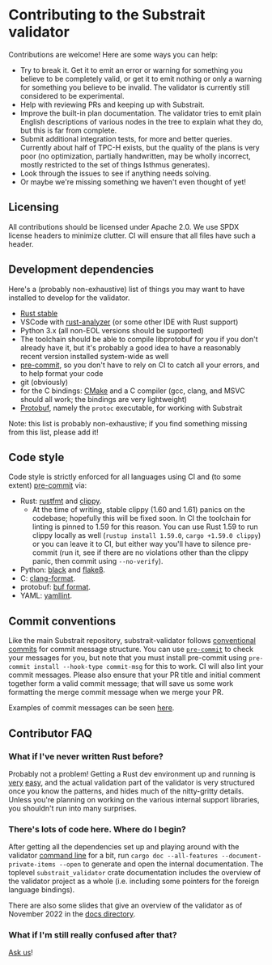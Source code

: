 # Contributing to the Substrait validator

Contributions are welcome! Here are some ways you can help:

 - Try to break it. Get it to emit an error or warning for something you believe to be completely valid, or get it to emit nothing or only a warning for something you believe to be invalid. The validator is currently still considered to be experimental.
 - Help with reviewing PRs and keeping up with Substrait.
 - Improve the built-in plan documentation. The validator tries to emit plain English descriptions of various nodes in the tree to explain what they do, but this is far from complete.
 - Submit additional integration tests, for more and better queries. Currently about half of TPC-H exists, but the quality of the plans is very poor (no optimization, partially handwritten, may be wholly incorrect, mostly restricted to the set of things Isthmus generates).
 - Look through the issues to see if anything needs solving.
 - Or maybe we're missing something we haven't even thought of yet!

## Licensing

All contributions should be licensed under Apache 2.0. We use SPDX license headers to minimize clutter. CI will ensure that all files have such a header.

## Development dependencies

Here's a (probably non-exhaustive) list of things you may want to have installed to develop for the validator.

 - [Rust stable](https://rustup.rs/)
 - VSCode with [rust-analyzer](https://rust-analyzer.github.io/) (or some other IDE with Rust support)
 - Python 3.x (all non-EOL versions should be supported)
 - The toolchain should be able to compile libprotobuf for you if you don't already have it, but it's probably a good idea to have a reasonably recent version installed system-wide as well
 - [pre-commit](https://pre-commit.com/), so you don't have to rely on CI to catch all your errors, and to help format your code
 - git (obviously)
 - for the C bindings: [CMake](https://cmake.org/) and a C compiler (gcc, clang, and MSVC should all work; the bindings are very lightweight)
 - [Protobuf](https://protobuf.dev/overview/), namely the `protoc` executable, for working with Substrait

Note: this list is probably non-exhaustive; if you find something missing from this list, please add it!

## Code style

Code style is strictly enforced for all languages using CI and (to some extent) [pre-commit](https://pre-commit.com/) via:

 - Rust: [rustfmt](https://github.com/rust-lang/rustfmt) and [clippy](https://github.com/rust-lang/rust-clippy).
    - At the time of writing, stable clippy (1.60 and 1.61) panics on the codebase; hopefully this will be fixed soon. In CI the toolchain for linting is pinned to 1.59 for this reason. You can use Rust 1.59 to run clippy locally as well (`rustup install 1.59.0`, `cargo +1.59.0 clippy`) or you can leave it to CI, but either way you'll have to silence pre-commit (run it, see if there are no violations other than the clippy panic, then commit using `--no-verify`).
 - Python: [black](https://github.com/psf/black) and [flake8](https://flake8.pycqa.org/en/4.0.1/).
 - C: [clang-format](https://clang.llvm.org/docs/ClangFormat.html).
 - protobuf: [buf format](https://buf.build/blog/introducing-buf-format).
 - YAML: [yamllint](https://github.com/adrienverge/yamllint).

## Commit conventions

Like the main Substrait repository, substrait-validator follows [conventional commits](https://www.conventionalcommits.org/en/v1.0.0/) for commit message structure. You can use [`pre-commit`](https://pre-commit.com/) to check your messages for you, but note that you must install pre-commit using `pre-commit install --hook-type commit-msg` for this to work. CI will also lint your commit messages. Please also ensure that your PR title and initial comment together form a valid commit message; that will save us some work formatting the merge commit message when we merge your PR.

Examples of commit messages can be seen [here](https://www.conventionalcommits.org/en/v1.0.0/#examples).

## Contributor FAQ

### What if I've never written Rust before?

Probably not a problem! Getting a Rust dev environment up and running is [very](https://rustup.rs/) [easy](https://code.visualstudio.com/docs/languages/rust), and the actual validation part of the validator is very structured once you know the patterns, and hides much of the nitty-gritty details. Unless you're planning on working on the various internal support libraries, you shouldn't run into many surprises.

### There's lots of code here. Where do I begin?

After getting all the dependencies set up and playing around with the validator [command line](https://github.com/substrait-io/substrait-validator/tree/main/py) for a bit, run `cargo doc --all-features --document-private-items --open` to generate and open the internal documentation. The toplevel `substrait_validator` crate documentation includes the overview of the validator project as a whole (i.e. including some pointers for the foreign language bindings).

There are also some slides that give an overview of the validator as of November 2022 in the [docs directory](docs/presentations).

### What if I'm still really confused after that?

[Ask us](https://substrait.io/community/)!
